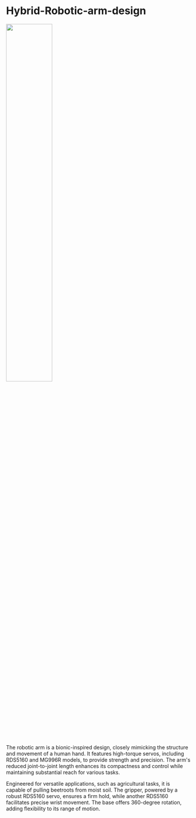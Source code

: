 # Hybrid-Robotic-arm-design
<p>
  <img width=50% src="Images/IMG_20250110_202209.jpg" >
</p>

The robotic arm is a bionic-inspired design, closely mimicking the structure and movement of a human hand. It features high-torque servos, including RDS5160 and MG996R models, to provide strength and precision. The arm's reduced joint-to-joint length enhances its compactness and control while maintaining substantial reach for various tasks.

Engineered for versatile applications, such as agricultural tasks, it is capable of pulling beetroots from moist soil. The gripper, powered by a robust RDS5160 servo, ensures a firm hold, while another RDS5160 facilitates precise wrist movement. The base offers 360-degree rotation, adding flexibility to its range of motion.
